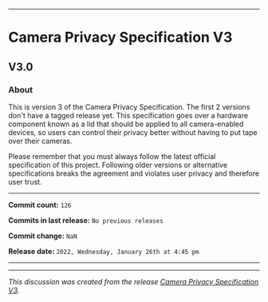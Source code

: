 
***

# Camera Privacy Specification V3

## V3.0

### About

This is version 3 of the Camera Privacy Specification. The first 2 versions don't have a tagged release yet. This specification goes over a hardware component known as a lid that should be applied to all camera-enabled devices, so users can control their privacy better without having to put tape over their cameras.

Please remember that you must always follow the latest official specification of this project. Following older versions or alternative specifications breaks the agreement and violates user privacy and therefore user trust.

***

**Commit count:** `126`

**Commits in last release:** `No previous releases`

**Commit change:** `NaN`

**Release date:** `2022, Wednesday, January 26th at 4:45 pm`

***


<hr /><em>This discussion was created from the release <a href='https://github.com/seanpm2001/Camera-privacy-specification/releases/tag/V3.0'>Camera Privacy Specification V3</a>.</em>
